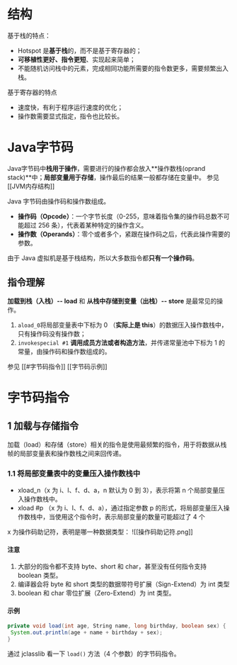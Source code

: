 # 结构
基于栈的特点：
- Hotspot 是**基于栈**的，而不是基于寄存器的；
 - **可移植性更好、指令更短**、实现起来简单；
- 不能随机访问栈中的元素，完成相同功能所需要的指令数更多，需要频繁出入栈。

基于寄存器的特点
- 速度快，有利于程序运行速度的优化；
- 操作数需要显式指定，指令也比较长。

# Java字节码
Java字节码中**栈用于操作**，需要进行的操作都会放入**操作数栈(oprand stack)**中；**局部变量用于存储**，操作最后的结果一般都存储在变量中。
参见[[JVM内存结构]]

Java 字节码由操作码和操作数组成。
-   **操作码（Opcode）**：一个字节长度（0-255，意味着指令集的操作码总数不可能超过 256 条），代表着某种特定的操作含义。
-  **操作数（Operands）**：零个或者多个，紧跟在操作码之后，代表此操作需要的参数。

由于 Java 虚拟机是基于栈结构，所以大多数指令都**只有一个操作码**。

## 指令理解
**加载到栈（入栈）-- load** 和 **从栈中存储到变量（出栈）-- store** 是最常见的操作。
1. `aload_0`将局部变量表中下标为 0 （**实际上是 this**）的数据压入操作数栈中，只有操作码没有操作数；
2.  `invokespecial #1` **调用成员方法或者构造方法**，并传递常量池中下标为 1 的常量，由操作码和操作数组成的。

参见
[[#字节码指令]]
[[字节码示例]]


# 字节码指令
## 1 加载与存储指令

加载（load）和存储（store）相关的指令是使用最频繁的指令，用于将数据从栈帧的局部变量表和操作数栈之间来回传递。

### 1.1 将局部变量表中的变量压入操作数栈中

-   xload_n（x 为 i、l、f、d、a，n 默认为 0 到 3），表示将第 n 个局部变量压入操作数栈中。
-   xload #p （x 为 i、l、f、d、a），通过指定参数 p 的形式，将局部变量压入操作数栈中，当使用这个指令时，表示局部变量的数量可能超过了 4 个

x 为操作码助记符，表明是哪一种数据类型：
![[操作码助记符.png]]

#### 注意
1. 大部分的指令都不支持 byte、short 和 char，甚至没有任何指令支持 boolean 类型。
2. 编译器会将 byte 和 short 类型的数据带符号扩展（Sign-Extend）为 int 类型
3. boolean 和 char 零位扩展（Zero-Extend）为 int 类型。

#### 示例
```java
private void load(int age, String name, long birthday, boolean sex) {  
 System.out.println(age + name + birthday + sex);  
}
```

通过 jclasslib 看一下 `load()` 方法（4 个参数）的字节码指令。


